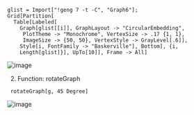 ```
glist = Import["!geng 7 -t -C", "Graph6"];
Grid[Partition[
  Table[Labeled[
    Graph[glist[[i]], GraphLayout -> "CircularEmbedding", 
     PlotTheme -> "Monochrome", VertexSize -> .17 {1, 1}, 
     ImageSize -> {50, 50}, VertexStyle -> GrayLevel[.6]], 
    Style[i, FontFamily -> "Baskerville"], Bottom], {i, 
    Length[glist]}], UpTo[10]], Frame -> All]
```


![image](https://github.com/user-attachments/assets/be002fdf-1d45-447d-a74f-094793016eef)

2. Function: rotateGraph

```
 rotateGraph[g, 45 Degree]
```
![image](https://github.com/user-attachments/assets/c940e0d2-b93a-4f56-8311-49bcd632e1fc)
